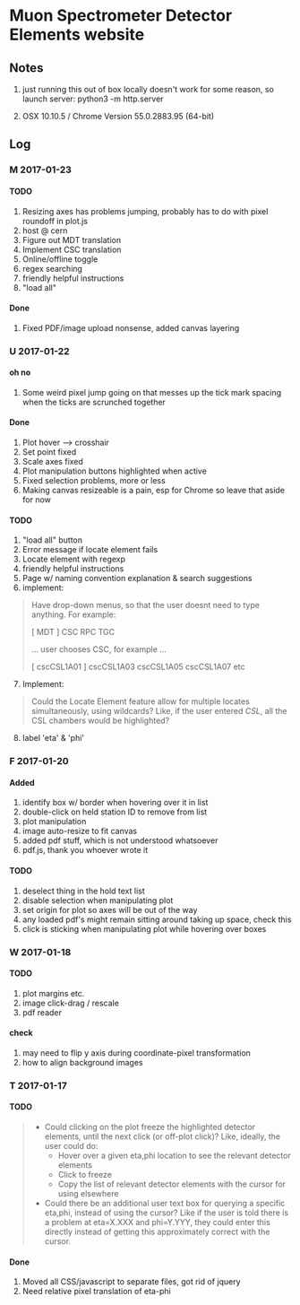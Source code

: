 # Muon Spectrometer Detector Elements website

## Notes

1. just running this out of box locally doesn't work for some reason, so launch server: python3 -m http.server

2. OSX 10.10.5 / Chrome Version 55.0.2883.95 (64-bit)


## Log

### M 2017-01-23

#### TODO
1. Resizing axes has problems jumping, probably has to do with pixel roundoff in plot.js
2. host @ cern
3. Figure out MDT translation
4. Implement CSC translation
5. Online/offline toggle
6. regex searching
7. friendly helpful instructions
8. "load all"

#### Done
1. Fixed PDF/image upload nonsense, added canvas layering


### U 2017-01-22

#### oh no
1. Some weird pixel jump going on that messes up the tick mark spacing when the ticks are scrunched together

#### Done
1. Plot hover --> crosshair
2. Set point fixed
3. Scale axes fixed
4. Plot manipulation buttons highlighted when active
5. Fixed selection problems, more or less
6. Making canvas resizeable is a pain, esp for Chrome so leave that aside for now

#### TODO
1. "load all" button
2. Error message if locate element fails
3. Locate element with regexp
4. friendly helpful instructions
5. Page w/ naming convention explanation & search suggestions
6. implement:
> Have drop-down menus, so that the user doesnt need to type anything. For example:
> 
> [ MDT ]
> CSC
> RPC
> TGC
> 
> ... user chooses CSC, for example ...
> 
> [ cscCSL1A01 ]
> cscCSL1A03
> cscCSL1A05
> cscCSL1A07
> etc
7. Implement:
> Could the Locate Element feature allow for multiple locates simultaneously, using wildcards? Like, if the user entered *CSL*, all the CSL chambers would be highlighted?
8. label 'eta' & 'phi'


### F 2017-01-20

#### Added
1. identify box w/ border when hovering over it in list
2. double-click on held station ID to remove from list
3. plot manipulation
4. image auto-resize to fit canvas
5. added pdf stuff, which is not understood whatsoever
6. pdf.js, thank you whoever wrote it

#### TODO
1. deselect thing in the hold text list
2. disable selection when manipulating plot
3. set origin for plot so axes will be out of the way
4. any loaded pdf's might remain sitting around taking up space, check this
5. click is sticking when manipulating plot while hovering over boxes


### W 2017-01-18

#### TODO
1. plot margins etc.
2. image click-drag / rescale
3. pdf reader

#### check
1. may need to flip y axis during coordinate-pixel transformation
2. how to align background images


### T 2017-01-17

#### TODO

> * Could clicking on the plot freeze the highlighted detector elements, until the next click (or off-plot click)? Like, ideally, the user could do:
>     * Hover over a given eta,phi location to see the relevant detector elements
>     * Click to freeze
>     * Copy the list of relevant detector elements with the cursor for using elsewhere
> * Could there be an additional user text box for querying a specific eta,phi, instead of using the cursor? Like if the user is told there is a problem at eta=X.XXX and phi=Y.YYY, they could enter this directly instead of getting this approximately correct with the cursor.

#### Done
1. Moved all CSS/javascript to separate files, got rid of jquery
2. Need relative pixel translation of eta-phi